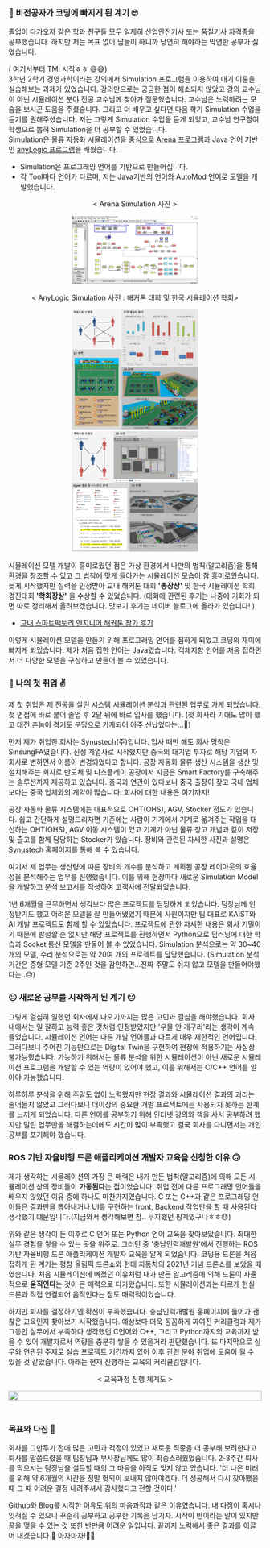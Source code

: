### 🤔 비전공자가 코딩에 빠지게 된 계기 🙄

졸업이 다가오자 같은 학과 친구들 모두 일제히 산업안전기사 또는 품질기사 자격증을 공부했습니다. 하지만 저는 목표 없이 남들이 하니까 당연히 해야하는 막연한 공부가 싫었습니다.<br>

( 여기서부터 TMI 시작ㅎㅎ 😅😅)  
3학년 2학기 경영과학이라는 강의에서 Simulation 프로그램을 이용하여 대기 이론을 실습해보는 과제가 있었습니다. 강의만으로는 궁금한 점이 해소되지 않았고 강의 교수님이 아닌 시뮬레이션 분야 전공 교수님께 찾아가 질문했습니다. 교수님은 노력하려는 모습을 보시곤 도움을 주셨습니다. 그리고 더 배우고 싶다면 다음 학기 Simulation 수업을 듣기를 권해주셨습니다. 저는 그렇게 Simulation 수업을 듣게 되었고, 교수님 연구참여 학생으로 뽑혀 Simulation을 더 공부할 수 있었습니다.<br>
Simulation은 물류 자동화 시뮬레이션을 중심으로 [Arena 프로그램](https://www.arenasimulation.com/)과 Java 언어 기반인 [anyLogic 프로그램](https://www.anylogic.kr/)을 배웠습니다.
- Simulation은 프로그래밍 언어를 기반으로 만들어집니다.
- 각 Tool마다 언어가 다르며, 저는 Java기반의 언어와 AutoMod 언어로 모델을 개발했습니다.
<p align = "center">
< Arena Simulation 사진 >
</p>
<center><img src="/assets/images/posts/Arena.png" url = "https://cleverima.weebly.com/arena-simulation-software-download.html" width="50%" height="50%"></center>

<p align = "center">
< AnyLogic Simulation 사진 : 해커톤 대회 및 한국 시뮬레이션 학회>
</p>

<center><img src="/assets/images/posts/AnyLogic_1.png" width="50%" height="50%"></center>

<center><img src="/assets/images/posts/AnyLogic_2.png" width="50%" height="50%"></center>

시뮬레이션 모델 개발이 흥미로웠던 점은 가상 환경에서 나만의 법칙(알고리즘)을 통해 환경을 창조할 수 있고 그 법칙에 맞게 돌아가는 시뮬레이션 모습이 참 흥미로웠습니다. 늦게 시작했지만 실력을 인정받아 교내 해커톤 대회 **'총장상'** 및 한국 시뮬레이션 학회 경진대회 **'학회장상'** 을 수상할 수 있었습니다. (대회에 관련된 후기는 나중에 기회가 되면 따로 정리해서 올려보겠습니다. 맛보기 후기는 네이버 블로그에 올라가 있습니다! ) 
* [교내 스마트팩토리 엔지니어 해커톤 참가 후기](https://blog.naver.com/simulation_developer/221571640431)

이렇게 시뮬레이션 모델을 만들기 위해 프로그래밍 언어를 접하게 되었고 코딩의 재미에 빠지게 되었습니다. 제가 처음 접한 언어는 Java였습니다. 객체지향 언어를 처음 접하면서 더 다양한 모델을 구상하고 만들어 볼 수 있었습니다.

### 👏 나의 첫 취업 ✌

제 첫 취업은 제 전공을 살린 시스템 시뮬레이션 분석과 관련된 업무로 가게 되었습니다. 첫 면접에 바로 붙어 졸업 후 2달 뒤에 바로 입사를 했습니다. (첫 회사라 기대도 많이 했고 대전 촌놈이 경기도 분당으로 가게되어 아주 신났었다는...🤣)

먼저 제가 취업한 회사는 Synustech(주)입니다. 입사 때만 해도 회사 명칭은 SinsungFA였습니다. 신성 계열사로 시작했지만 중국의 대기업 투자로 해당 기업의 자회사로 변하면서 이름이 변경되었다고 합니다. 공장 자동화 물류 생산 시스템을 생산 및 설치해주는 회사로 반도체 및 디스플레이 공장에서 지금은 Smart Factory를 구축해주는 솔루션까지 제공하고 있습니다. 중국과 연관이 있다보니 중국 출장이 잦고 국내 업체보다는 중국 업체와의 계약이 많습니다. 회사에 대한 내용은 여기까지!

공장 자동화 물류 시스템에는 대표적으로 OHT(OHS), AGV, Stocker 정도가 있습니다. 쉽고 간단하게 설명드리자면 기존에는 사람이 기계에서 기계로 옮겨주는 작업을 대신하는 OHT(OHS), AGV 이동 시스템이 있고 기계가 아닌 물류 창고 개념과 같이 저장 및 출고를 함께 담당하는 Stocker가 있습니다. 장비와 관련된 자세한 사진과 설명은 [Synustech 홈페이지](http://www.synustech.com/html/sub_2_2.php)를 통해 볼 수 있습니다.

여기서 제 업무는 생산량에 따른 장비의 개수를 분석하고 계획된 공장 레이아웃의 효율성을 분석해주는 업무를 진행했습니다. 이를 위해 현장마다 새로운 Simulation Model을 개발하고 분석 보고서를 작성하여 고객사에 전달되었습니다.

1년 6개월을 근무하면서 생각보다 많은 프로젝트를 담당하게 되었습니다. 팀장님께 인정받기도 했고 어려운 모델을 잘 만들어냈었기 때문에 사원이지만 팀 대표로 KAIST와 AI 개발 프로젝트도 함께 할 수 있었습니다. 프로젝트에 관한 자세한 내용은 회사 기밀이기 때문에 발설할 순 없지만 해당 프로젝트를 진행하면서 Python으로 딥러닝에 대한 학습과 Socket 통신 모델을 만들어 볼 수 있었습니다. Simulation 분석으로는 약 30~40개의 모델, 수리 분석으로는 약 20여 개의 프로젝트를 담당했습니다. (Simulation 분석 기간은 중형 모델 기준 2주인 것을 감안하면...진짜 주말도 쉬지 않고 모델을 만들어야했다는..😥)

### 😐 새로운 공부를 시작하게 된 계기 😐

그렇게 열심히 일했던 회사에서 나오기까지는 많은 고민과 결심을 해야했습니다. 회사 내에서는 일 잘하고 능력 좋은 것처럼 인정받았지만 '우물 안 개구리'라는 생각이 계속 들었습니다. 시뮬레이션 언어는 다른 개발 언어들과 다르게 매우 제한적인 언어입니다. 그러다보니 주어진 기능만으로는 Digital Twin을 구현하여 현장에 적용하기는 사실상 불가능했습니다. 가능하기 위해서는 물류 분석을 위한 시뮬레이션이 아닌 새로운 시뮬레이션 프로그램을 개발할 수 있는 역량이 있어야 했고, 이를 위해서는 C/C++ 언어를 알아야 가능했습니다.

하루하루 분석을 위해 주말도 없이 노력했지만 현장 결과와 시뮬레이션 결과의 괴리는 줄어들지 않았고 그러다보니 더이상의 중요한 개발 프로젝트에는 사용되지 못하는 한계를 느끼게 되었습니다. 다른 언어를 공부하기 위해 인터넷 강의와 책을 사서 공부하려 했지만 밀린 업무만을 해결하는데에도 시간이 많이 부족했고 결국 회사를 다니면서는 개인 공부를 포기해야 했습니다.

### ROS 기반 자율비행 드론 애플리케이션 개발자 교육을 신청한 이유 🙃

제가 생각하는 시뮬레이션의 가장 큰 매력은 내가 만든 법칙(알고리즘)에 의해 모든 시뮬레이션 상의 장비들이 **가동된다**는 점이었습니다. 취업 전에 다른 프로그래밍 언어들을 배우지 않았던 이유 중에 하나도 마찬가지였습니다. C 또는 C++과 같은 프로그래밍 언어들은 결과만을 뽑아내거나 UI를 구현하는 front, Backend 작업만을 할 때 사용된다 생각했기 떄문입니다.(지금와서 생각해보면 참.. 무지했던 핑계였구나ㅎㅎ😓)

위와 같은 생각이 든 이후로 C 언어 또는 Python 언어 교육을 찾아보았습니다. 최대한 실무 경험을 쌓을 수 있는 곳을 위주로. 그러던 중 '충남인력개발원'에서 진행하는 ROS 기반 자율비행 드론 애플리케이션 개발자 교육을 알게 되었습니다. 코딩용 드론을 처음 접하게 된 계기는 평창 올림픽 드론쇼와 현대 자동차의 2021년 기념 드론쇼를 보았을 때였습니다. 처음 시뮬레이션에 빠졌던 이유처럼 내가 만든 알고리즘에 의해 드론이 자율적으로 **움직인다**는 것이 큰 매력으로 다가왔습니다. 또한 시뮬레이션과는 다르게 현실 드론과 직접 연결되어 움직인다는 점도 매력적이었습니다.

하지만 퇴사를 결정하기엔 확신이 부족했습니다. 충남인력개발원 홈페이지에 들어가 괜찮은 교육인지 찾아보기 시작했습니다. 예상보다 더욱 꼼꼼하게 짜여진 커리큘럼과 제가 그동안 실무에서 부족하다 생각했던 C언어와 C++, 그리고 Python까지의 교육까지 받을 수 있어 개발자로서 역량을 충분히 쌓을 수 있을거라 판단했습니다. 또 마지막으로 실무와 연관된 주제로 실습 프로젝트 기간까지 있어 이후 관련 분야 취업에 도움이 될 수 있을 것 같았습니다. 아래는 현재 진행하는 교육의 커리큘럼입니다.

<p align = "center">
< 교육과정 진행 체계도 >
</p>
<center><img src="https://cn.korchamhrd.net/FileDownload_src.jsp?server_file_path=/tisfile/mojipgwajeong/webeditor/2020/07000/20200513141519388.png" width="100%" height="100%"></center><br>

### 목표와 다짐 💪

회사를 그만두기 전에 많은 고민과 걱정이 있었고 새로운 직종을 더 공부해 보려한다고 퇴사를 말씀드렸을 때 팀장님과 부사장님께도 많이 죄송스러웠었습니다. 2-3주간 퇴사를 막으시는 팀장님을 설득할 때의 그 마음을 아직도 잊지 않고 있습니다. '더 나은 미래를 위해 약 6개월의 시간을 정말 헛되이 보내지 않아야겠다. 더 성공해서 다시 찾아뵀을 때 그 때 어려운 결정 내려주셔서 감사했다고 전할 것이다.'

Github와 Blog를 시작한 이유도 위의 마음과짐과 같은 이유였습니다. 내 다짐이 혹시나 잊혀질 수 있으니 꾸준히 공부하고 공부한 기록을 남기자. 시작이 반이라는 말이 있지만 끝을 맺을 수 있는 것 또한 반만큼 어려운 일입니다. 끝까지 노력해서 좋은 결과를 이끌어 내겠습니다.🙏 아자아자!👊🤛